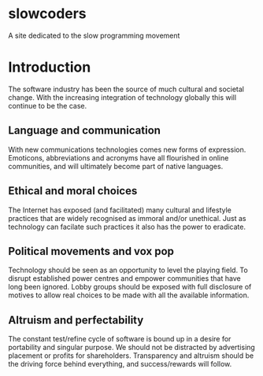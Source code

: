 # slowcoders

A site dedicated to the slow programming movement

# Introduction

The software industry has been the source of much cultural and societal change. With the increasing integration of technology globally this will continue to be the case.

## Language and communication

With new communications technologies comes new forms of expression. Emoticons, abbreviations and acronyms have all flourished in online communities, and will ultimately become part of native languages.

## Ethical and moral choices

The Internet has exposed (and facilitated) many cultural and lifestyle practices that are widely recognised as immoral and/or unethical. Just as technology can facilate such practices it also has the power to eradicate.

## Political movements and vox pop

Technology should be seen as an opportunity to level the playing field. To disrupt established power centres and empower communities that have long been ignored. Lobby groups should be exposed with full disclosure of motives to allow real choices to be made with all the available information.

## Altruism and perfectability

The constant test/refine cycle of software is bound up in a desire for portability and singular purpose. We should not be distracted by advertising placement or profits for shareholders. Transparency and altruism should be the driving force behind everything, and success/rewards will follow.
